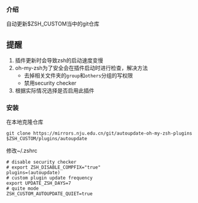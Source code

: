 ### 介绍
自动更新$ZSH_CUSTOM当中的git仓库

## 提醒
1. 插件更新时会导致zsh的启动速度变慢
2. oh-my-zsh为了安全会在插件启动时进行检查，解决方法
    * 去掉相关文件夹的`group`和`others`分组的写权限
    * 禁用security checker
3. 根据实际情况选择是否启用此插件

### 安装
在本地克隆仓库
```
git clone https://mirrors.nju.edu.cn/git/autoupdate-oh-my-zsh-plugins $ZSH_CUSTOM/plugins/autoupdate
```
修改~/.zshrc
```
# disable security checker
# export ZSH_DISABLE_COMPFIX="true"
plugins=(autoupdate)
# custom plugin update frequency
export UPDATE_ZSH_DAYS=7
# quite mode
ZSH_CUSTOM_AUTOUPDATE_QUIET=true
```
